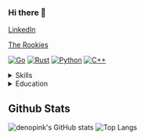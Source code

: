 ### Hi there 👋

[LinkedIn](https://www.linkedin.com/in/ocaba/)

[The Rookies](https://www.therookies.co/projects/22349)

[![Go](https://img.shields.io/badge/-Go-000?&logo=go)](https://github.com/denopink?tab=repositories&q=&type=&language=go)
[![Rust](https://img.shields.io/badge/-Rust-000?&logo=rust)](https://github.com/denopink?tab=repositories&q=&type=&language=rust)
[![Python](https://img.shields.io/badge/-Python-000?&logo=python)](https://github.com/denopink?tab=repositories&q=&type=&language=python)
[![C++](https://img.shields.io/badge/-c++-000?&logo=cplusplus)](https://github.com/denopink?tab=repositories&q=&type=&language=cplusplus)

<details>
  <summary>Skills</summary>

Machine Learning, Exploratory Data Analysis, Python, Git, Golang, Rust, C++, Unreal Engine, Docker, Ambassador, Kubernetes, AWS, Concourse
</details>
<details>
  <summary>Education</summary>

Computer Science & Mathematics, B.S • Dec 2018 • Temple University
</details>



## Github Stats

![denopink's GitHub stats](https://github-readme-stats.vercel.app/api?username=denopink&show_icons=true&theme=panda)
![Top Langs](https://github-readme-stats.vercel.app/api/top-langs/?username=denopink&layout=compact&show_icons=true&theme=panda)

<!--
**denopink/denopink** is a ✨ _special_ ✨ repository because its `README.md` (this file) appears on your GitHub profile.

Here are some ideas to get you started:

- 🔭 I’m currently working on ...
- 🌱 I’m currently learning ...
- 👯 I’m looking to collaborate on ...
- 🤔 I’m looking for help with ...
- 💬 Ask me about ...
- 📫 How to reach me: ...
- 😄 Pronouns: ...
- ⚡ Fun fact: ...
-->
